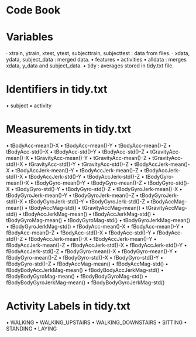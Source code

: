 # Code Book

# Variables

·	xtrain, ytrain, xtest, ytest, subjecttrain, subjecttest : data from files.
·	xdata, ydata, subject_data : merged data.
•	features 
•	activities 
•	alldata : merges xdata, y_data and subject_data.
•	tidy :  averages stored in tidy.txt file.


# Identifiers in tidy.txt

•	subject 
•	activity 


# Measurements in tidy.txt

•	tBodyAcc-mean()-X
•	tBodyAcc-mean()-Y
•	tBodyAcc-mean()-Z
•	tBodyAcc-std()-X
•	tBodyAcc-std()-Y
•	tBodyAcc-std()-Z
•	tGravityAcc-mean()-X
•	tGravityAcc-mean()-Y
•	tGravityAcc-mean()-Z
•	tGravityAcc-std()-X
•	tGravityAcc-std()-Y
•	tGravityAcc-std()-Z
•	tBodyAccJerk-mean()-X
•	tBodyAccJerk-mean()-Y
•	tBodyAccJerk-mean()-Z
•	tBodyAccJerk-std()-X
•	tBodyAccJerk-std()-Y
•	tBodyAccJerk-std()-Z
•	tBodyGyro-mean()-X
•	tBodyGyro-mean()-Y
•	tBodyGyro-mean()-Z
•	tBodyGyro-std()-X
•	tBodyGyro-std()-Y
•	tBodyGyro-std()-Z
•	tBodyGyroJerk-mean()-X
•	tBodyGyroJerk-mean()-Y
•	tBodyGyroJerk-mean()-Z
•	tBodyGyroJerk-std()-X
•	tBodyGyroJerk-std()-Y
•	tBodyGyroJerk-std()-Z
•	tBodyAccMag-mean()
•	tBodyAccMag-std()
•	tGravityAccMag-mean()
•	tGravityAccMag-std()
•	tBodyAccJerkMag-mean()
•	tBodyAccJerkMag-std()
•	tBodyGyroMag-mean()
•	tBodyGyroMag-std()
•	tBodyGyroJerkMag-mean()
•	tBodyGyroJerkMag-std()
•	fBodyAcc-mean()-X
•	fBodyAcc-mean()-Y
•	fBodyAcc-mean()-Z
•	fBodyAcc-std()-X
•	fBodyAcc-std()-Y
•	fBodyAcc-std()-Z
•	fBodyAccJerk-mean()-X
•	fBodyAccJerk-mean()-Y
•	fBodyAccJerk-mean()-Z
•	fBodyAccJerk-std()-X
•	fBodyAccJerk-std()-Y
•	fBodyAccJerk-std()-Z
•	fBodyGyro-mean()-X
•	fBodyGyro-mean()-Y
•	fBodyGyro-mean()-Z
•	fBodyGyro-std()-X
•	fBodyGyro-std()-Y
•	fBodyGyro-std()-Z
•	fBodyAccMag-mean()
•	fBodyAccMag-std()
•	fBodyBodyAccJerkMag-mean()
•	fBodyBodyAccJerkMag-std()
•	fBodyBodyGyroMag-mean()
•	fBodyBodyGyroMag-std()
•	fBodyBodyGyroJerkMag-mean()
•	fBodyBodyGyroJerkMag-std()


# Activity Labels in tidy.txt

•	WALKING 
•	WALKING_UPSTAIRS 
•	WALKING_DOWNSTAIRS 
•	SITTING 
•	STANDING 
•	LAYING
